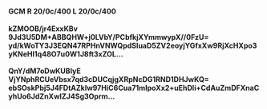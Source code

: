#### GCM R 20/0c/400 L 20/0c/400
**kZMOOB/jr4ExxKBv**<br/>**9Jd3U5DM+ABBQHW+j0LVbY/PCbfkjXYmmwypX//0FzU=**<br/>**yd/kWoTY3J3EQN47RPHnVNWQpdSIuaD5ZV2eoyjYGfxXw9RjXcHXpo3yKNeHl1q48O7u0W1J8ft3xZOL...**<br/><br/>
**QnY/dM7oDwKUBlyE**<br/>**VjYNphRCUeVbsx7qd3cDUCqjgXRpNcDG1RND1DHJwKQ=**<br/>**ebSOskPbj5J4FDtAZkIw97HiC6Cua71mIpoXx2+uEhDli+CdAuZmDFXnaCyhUo6JdZnXwIZJ4Sg3Oprm...**